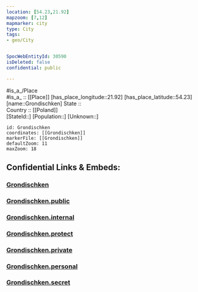 ```yaml
---
location: [54.23,21.92] 
mapzoom: [7,12] 
mapmarker: city 
type: City
tags:
- geo/City


SpocWebEntityId: 30590
isDeleted: false
confidential: public

---
```

#is_a_/Place  
#is_a_ :: [[Place]] 
[has_place_longitude::21.92] 
[has_place_latitude::54.23] 
[name::Grondischken] 
State ::  
Country :: [[Poland]]  
[StateId::] 
[Population::] 
[Unknown::] 


```leaflet
id: Grondischken
coordinates: [[Grondischken]] 
markerFile: [[Grondischken]] 
defaultZoom: 11 
maxZoom: 18
```


## Confidential Links & Embeds: 

### [Grondischken](/_Standards/Earth/Continent/Europe/Europe~East/Poland/Provinces~Poland/Warmian-Masurian/City/Grondischken.md) 

### [Grondischken.public](/_public/Earth/Continent/Europe/Europe~East/Poland/Provinces~Poland/Warmian-Masurian/City/Grondischken.public.md) 

### [Grondischken.internal](/_internal/Earth/Continent/Europe/Europe~East/Poland/Provinces~Poland/Warmian-Masurian/City/Grondischken.internal.md) 

### [Grondischken.protect](/_protect/Earth/Continent/Europe/Europe~East/Poland/Provinces~Poland/Warmian-Masurian/City/Grondischken.protect.md) 

### [Grondischken.private](/_private/Earth/Continent/Europe/Europe~East/Poland/Provinces~Poland/Warmian-Masurian/City/Grondischken.private.md) 

### [Grondischken.personal](/_personal/Earth/Continent/Europe/Europe~East/Poland/Provinces~Poland/Warmian-Masurian/City/Grondischken.personal.md) 

### [Grondischken.secret](/_secret/Earth/Continent/Europe/Europe~East/Poland/Provinces~Poland/Warmian-Masurian/City/Grondischken.secret.md)

